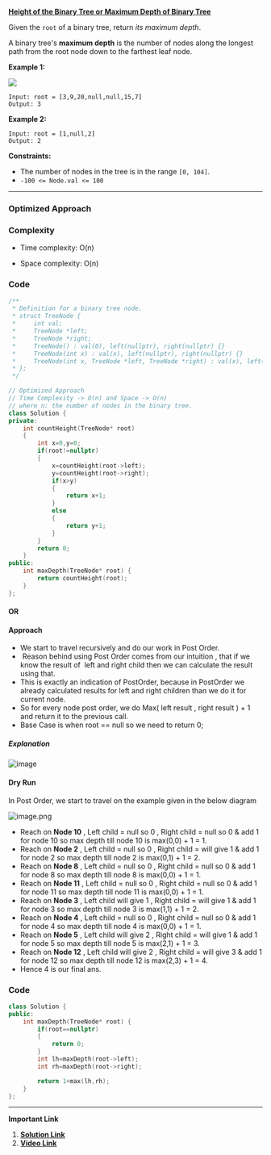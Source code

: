 
**[Height of the Binary Tree or Maximum Depth of Binary Tree](https://leetcode.com/problems/maximum-depth-of-binary-tree/description/)**


Given the `root` of a binary tree, return _its maximum depth_.

A binary tree's **maximum depth** is the number of nodes along the longest path from the root node down to the farthest leaf node.

**Example 1:**

![](https://assets.leetcode.com/uploads/2020/11/26/tmp-tree.jpg)

```
Input: root = [3,9,20,null,null,15,7]
Output: 3
```

**Example 2:**

```
Input: root = [1,null,2]
Output: 2
```

**Constraints:**

- The number of nodes in the tree is in the range `[0, 104]`.
- `-100 <= Node.val <= 100`

***

### Optimized Approach

### Complexity

- Time complexity: O(n)
    
- Space complexity: O(n)
    

### Code

```cpp
/**
 * Definition for a binary tree node.
 * struct TreeNode {
 *     int val;
 *     TreeNode *left;
 *     TreeNode *right;
 *     TreeNode() : val(0), left(nullptr), right(nullptr) {}
 *     TreeNode(int x) : val(x), left(nullptr), right(nullptr) {}
 *     TreeNode(int x, TreeNode *left, TreeNode *right) : val(x), left(left), right(right) {}
 * };
 */

// Optimized Approach
// Time Complexity -> O(n) and Space -> O(n)
// where n: the number of nodes in the binary tree.
class Solution {
private:
    int countHeight(TreeNode* root)
    {
        int x=0,y=0;
        if(root!=nullptr)
        {
            x=countHeight(root->left);
            y=countHeight(root->right);
            if(x>y)
            {
                return x+1;
            }
            else
            {
                return y+1;
            }
        }
        return 0;
    }
public:
    int maxDepth(TreeNode* root) {
        return countHeight(root);
    }
};
```

#### OR

#### Approach

- We start to travel recursively and do our work in Post Order.
-  Reason behind using Post Order comes from our intuition , that if we know the result of  left and right child then we can calculate the result using that. 
- This is exactly an indication of PostOrder, because in PostOrder we already calculated results for left and right children than we do it for current node.
- So for every node post order, we do Max( left result , right result ) + 1 and return it to the previous call.
- Base Case is when root == null so we need to return 0;

##### Explanation

![image](.)

#### Dry Run

In Post Order, we start to travel on the example given in the below diagram

![image.png](https://assets.leetcode.com/users/images/628216e3-4028-45b0-a2be-f122ec0fdcd8_1709827471.207229.png)

- Reach on **Node 10** , Left child = null so 0 , Right child = null so 0 & add 1 for node 10 so max depth till node 10 is max(0,0) + 1 = 1. 
- Reach on **Node 2** , Left child = null so 0 , Right child = will give 1 & add 1 for node 2 so max depth till node 2 is max(0,1) + 1 = 2.
- Reach on **Node 8** , Left child = null so 0 , Right child = null so 0 & add 1 for node 8 so max depth till node 8 is max(0,0) + 1 = 1.
- Reach on **Node 11** , Left child = null so 0 , Right child = null so 0 & add 1 for node 11 so max depth till node 11 is max(0,0) + 1 = 1.
- Reach on **Node 3** , Left child will give 1 , Right child = will give 1 & add 1 for node 3 so max depth till node 3 is max(1,1) + 1 = 2.
- Reach on **Node 4** , Left child = null so 0 , Right child = null so 0 & add 1 for node 4 so max depth till node 4 is max(0,0) + 1 = 1.
- Reach on **Node 5** , Left child will give 2 , Right child = will give 1 & add 1 for node 5 so max depth till node 5 is max(2,1) + 1 = 3.
- Reach on **Node 12** , Left child will give 2 , Right child = will give 3 & add 1 for node 12 so max depth till node 12 is max(2,3) + 1 = 4.
- Hence 4 is our final ans.

### Code

```cpp
class Solution {
public:
    int maxDepth(TreeNode* root) {
        if(root==nullptr)
        {
            return 0;
        }
        int lh=maxDepth(root->left);
        int rh=maxDepth(root->right);

        return 1+max(lh,rh);
    }
};
```

***

**Important Link**
1. **[Solution Link](https://leetcode.com/problems/maximum-depth-of-binary-tree/solutions/4838389/best-c-solution-optimized-approach-dry-run-detailed-explanation)**
2. **[Video Link](https://youtu.be/eD3tmO66aBA)**